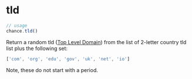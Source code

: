 # tld

```js
// usage
chance.tld()
```

Return a random tld ([Top Level Domain][tld]) from the list of 2-letter country tld list plus the following set:

```js
['com', 'org', 'edu', 'gov', 'uk', 'net', 'io']
```

Note, these do not start with a period.

[tld]: https://en.wikipedia.org/wiki/Top-level_domain
